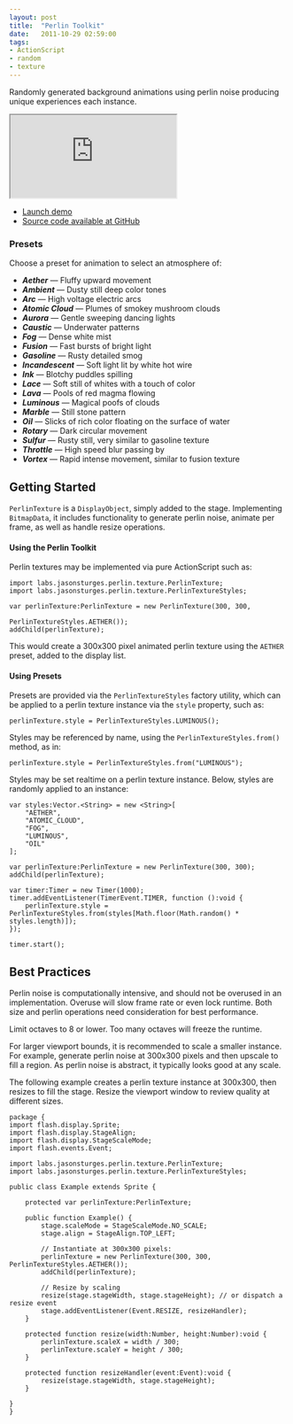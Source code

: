 ```yaml
---
layout: post
title:  "Perlin Toolkit"
date:   2011-10-29 02:59:00
tags:
- ActionScript
- random
- texture
---
```


Randomly generated background animations using perlin noise producing unique experiences each instance.

<div class="video-wrapper">
    <iframe class="embed-responsive-item" src="https://www.youtube.com/embed/_fchwuTxFuY" allowfullscreen></iframe>
</div>

- [Launch demo](http://labs.jasonsturges.com/flash/perlin-toolkit/)
- [Source code available at GitHub](https://github.com/jasonsturges/perlin-toolkit)

### Presets

Choose a preset for animation to select an atmosphere of:

- _**Aether**_ &mdash; Fluffy upward movement
- _**Ambient**_ &mdash; Dusty still deep color tones
- _**Arc**_ &mdash; High voltage electric arcs
- _**Atomic Cloud**_ &mdash; Plumes of smokey mushroom clouds
- _**Aurora**_ &mdash; Gentle sweeping dancing lights
- _**Caustic**_ &mdash; Underwater patterns
- _**Fog**_ &mdash; Dense white mist
- _**Fusion**_ &mdash; Fast bursts of bright light
- _**Gasoline**_ &mdash; Rusty detailed smog
- _**Incandescent**_ &mdash; Soft light lit by white hot wire
- _**Ink**_ &mdash; Blotchy puddles spilling
- _**Lace**_ &mdash; Soft still of whites with a touch of color
- _**Lava**_ &mdash; Pools of red magma flowing
- _**Luminous**_ &mdash; Magical poofs of clouds
- _**Marble**_ &mdash; Still stone pattern
- _**Oil**_ &mdash; Slicks of rich color floating on the surface of water
- _**Rotary**_ &mdash; Dark circular movement
- _**Sulfur**_ &mdash; Rusty still, very similar to gasoline texture
- _**Throttle**_ &mdash; High speed blur passing by
- _**Vortex**_ &mdash; Rapid intense movement, similar to fusion texture

## Getting Started

`PerlinTexture` is a `DisplayObject`, simply added to the stage.  Implementing `BitmapData`, it includes functionality to generate perlin noise, animate per frame, as well as handle resize operations.

#### Using the Perlin Toolkit

Perlin textures may be implemented via pure ActionScript such as:

    import labs.jasonsturges.perlin.texture.PerlinTexture;
    import labs.jasonsturges.perlin.texture.PerlinTextureStyles;

    var perlinTexture:PerlinTexture = new PerlinTexture(300, 300,
                                                        PerlinTextureStyles.AETHER());
    addChild(perlinTexture);

This would create a 300x300 pixel animated perlin texture using the `AETHER` preset, added to the display list.

#### Using Presets

Presets are provided via the `PerlinTextureStyles` factory utility, which can be applied to a perlin texture instance via the `style` property, such as:

    perlinTexture.style = PerlinTextureStyles.LUMINOUS();

Styles may be referenced by name, using the `PerlinTextureStyles.from()` method, as in:

    perlinTexture.style = PerlinTextureStyles.from("LUMINOUS");

Styles may be set realtime on a perlin texture instance.  Below, styles are randomly applied to an instance:

    var styles:Vector.<String> = new <String>[
        "AETHER",
        "ATOMIC_CLOUD",
        "FOG",
        "LUMINOUS",
        "OIL"
    ];

    var perlinTexture:PerlinTexture = new PerlinTexture(300, 300);
    addChild(perlinTexture);

    var timer:Timer = new Timer(1000);
    timer.addEventListener(TimerEvent.TIMER, function ():void {
        perlinTexture.style = PerlinTextureStyles.from(styles[Math.floor(Math.random() * styles.length)]);
    });

    timer.start();

## Best Practices

Perlin noise is computationally intensive, and should not be overused in an implementation.  Overuse will slow frame rate or even lock runtime.  Both size and perlin operations need consideration for best performance.

Limit octaves to 8 or lower.  Too many octaves will freeze the runtime.

For larger viewport bounds, it is recommended to scale a smaller instance.  For example, generate perlin noise at 300x300 pixels and then upscale to fill a region.  As perlin noise is abstract, it typically looks good at any scale.

The following example creates a perlin texture instance at 300x300, then resizes to fill the stage.  Resize the viewport window to review quality at different sizes.

    package {
    import flash.display.Sprite;
    import flash.display.StageAlign;
    import flash.display.StageScaleMode;
    import flash.events.Event;

    import labs.jasonsturges.perlin.texture.PerlinTexture;
    import labs.jasonsturges.perlin.texture.PerlinTextureStyles;

    public class Example extends Sprite {

        protected var perlinTexture:PerlinTexture;

        public function Example() {
            stage.scaleMode = StageScaleMode.NO_SCALE;
            stage.align = StageAlign.TOP_LEFT;

            // Instantiate at 300x300 pixels:
            perlinTexture = new PerlinTexture(300, 300, PerlinTextureStyles.AETHER());
            addChild(perlinTexture);

            // Resize by scaling
            resize(stage.stageWidth, stage.stageHeight); // or dispatch a resize event
            stage.addEventListener(Event.RESIZE, resizeHandler);
        }

        protected function resize(width:Number, height:Number):void {
            perlinTexture.scaleX = width / 300;
            perlinTexture.scaleY = height / 300;
        }

        protected function resizeHandler(event:Event):void {
            resize(stage.stageWidth, stage.stageHeight);
        }

    }
    }
